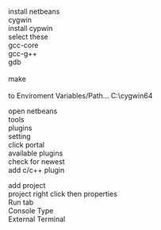 install netbeans<br />
cygwin<br />
	install cypwin<br />
	select these<br />
		gcc-core<br />
		gcc-g++<br />
		gdb<br /><br />
		make<br /><br />
	to Enviroment Variables/Path... C:\cygwin64 <br />
	
open netbeans<br />
tools<br />
plugins<br />
setting<br />
click portal<br />
available plugins<br />
check for newest<br />
add c/c++ plugin<br />

add project<br />
project right click then properties<br />
Run tab<br />
Console Type<br />
External Terminal<br />
